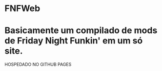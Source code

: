 # FNFWeb
Basicamente um compilado de mods de Friday Night Funkin' em um só site.
=
HOSPEDADO NO GITHUB PAGES
